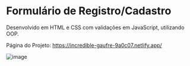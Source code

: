 # Formulário de Registro/Cadastro
Desenvolvido em HTML e CSS com validações em JavaScript, utilizando OOP.

Página do Projeto: https://incredible-gaufre-9a0c07.netlify.app/

![image](https://user-images.githubusercontent.com/78444513/176064764-ee9622a2-88a0-40b3-ad78-792207555109.png)

